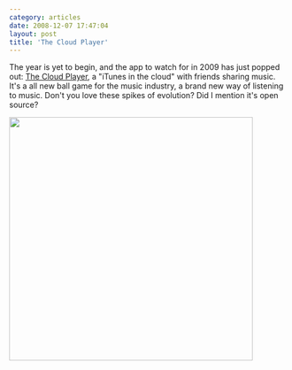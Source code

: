 ```yaml
---
category: articles
date: 2008-12-07 17:47:04
layout: post
title: 'The Cloud Player'
---
```


<p>The year is yet to begin, and the app to watch for in 2009 has just popped out: <a href="http://www.thecloudplayer.com/">The Cloud Player</a>, a "iTunes in the cloud" with friends sharing music. It's a all new ball game for the music industry, a brand new way of listening to music. Don't you love these spikes of evolution? Did I mention it's open source?</p>

<p><a href="https://cdn.joaobordalo.com/images/static/blog/thecloudplayer.png"><img src="https://cdn.joaobordalo.com/images/static/blog/thecloudplayer.png" width="440"></a></p>
